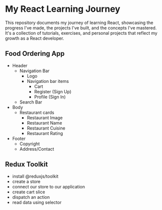 # My React Learning Journey

This repository documents my journey of learning React, showcasing the progress I've made, the projects I've built, and the concepts I've mastered. It's a collection of tutorials, exercises, and personal projects that reflect my growth as a React developer.

## Food Ordering App
- Header
  - Navigation Bar
    - Logo
    - Navigation bar items
      - Cart
      - Register (Sign Up)
      - Profile (Sign In)
  - Search Bar
- Body
  - Restaurant cards
    - Restaurant Image
    - Restaurant Name
    - Restaurant Cuisine
    - Restaurant Rating
- Footer
  - Copyright
  - Address/Contact

## Redux Toolkit
  - install @reduxjs/toolkit
  - create a store
  - connect our store to our application
  - create cart slice
  - dispatch an action
  - read data using selector
  